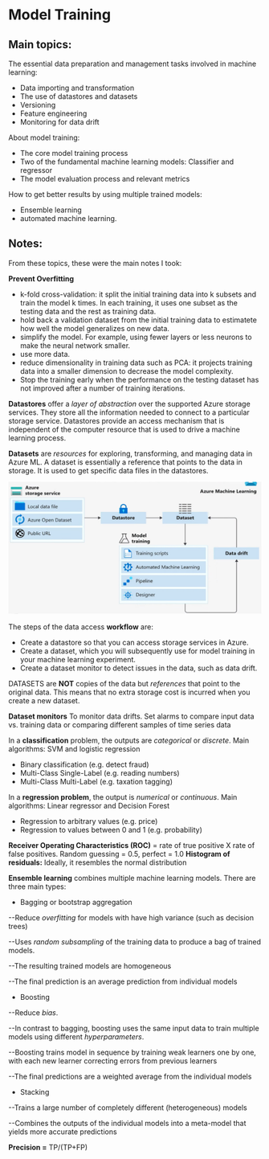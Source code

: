 # Model Training

## Main topics:

The essential data preparation and management tasks involved in machine learning:

- Data importing and transformation
- The use of datastores and datasets
- Versioning
- Feature engineering
- Monitoring for data drift

About model training:

- The core model training process
- Two of the fundamental machine learning models: Classifier and regressor
- The model evaluation process and relevant metrics

How to get better results by using multiple trained models:

- Ensemble learning
- automated machine learning. 

## Notes:

From these topics, these were the main notes I took:

****Prevent Overfitting**** 
- k-fold cross-validation: it split the initial training data into k subsets and train the model k times. In each training, it uses one subset as the testing data and the rest as training data.
- hold back a validation dataset from the initial training data to estimatete how well the model generalizes on new data.
- simplify the model. For example, using fewer layers or less neurons to make the neural network smaller.
- use more data.
- reduce dimensionality in training data such as PCA: it projects training data into a smaller dimension to decrease the model complexity.
- Stop the training early when the performance on the testing dataset has not improved after a number of training iterations.

****Datastores**** offer a *layer of abstraction* over the supported Azure storage services. They store all the information needed to connect to a particular storage service. Datastores provide an access mechanism that is independent of the computer resource that is used to drive a machine learning process.

****Datasets**** are *resources* for exploring, transforming, and managing data in Azure ML. A dataset is essentially a reference that points to the data in storage. It is used to get specific data files in the datastores.

![azure-datastore-dataset](azure-datastore-dataset.jpg)

The steps of the data access **workflow** are:

- Create a datastore so that you can access storage services in Azure.
- Create a dataset, which you will subsequently use for model training in your machine learning experiment.
- Create a dataset monitor to detect issues in the data, such as data drift.

DATASETS are ****NOT**** copies of the data but *references* that point to the original data. This means that no extra storage cost is incurred when you create a new dataset.

****Dataset monitors**** To monitor data drifts. Set alarms to compare input data vs. training data or comparing different samples of time series data

In a ****classification**** problem, the outputs are *categorical* or *discrete*. Main algorithms: SVM and logistic regression

- Binary classification (e.g. detect fraud)
- Multi-Class Single-Label (e.g. reading numbers)
- Multi-Class Multi-Label (e.g. taxation tagging)

In a ****regression problem****, the output is *numerical* or *continuous*. Main algorithms: Linear regressor and Decision Forest

- Regression to arbitrary values (e.g. price)
- Regression to values between 0 and 1 (e.g. probability)

****Receiver Operating Characteristics (ROC)**** = rate of true positive X rate of false positives. Random guessing = 0.5, perfect = 1.0
****Histogram of residuals:**** Ideally, it resembles the normal distribution


****Ensemble learning**** combines multiple machine learning models. There are three main types:

- Bagging or bootstrap aggregation

--Reduce *overfitting* for models with have high variance (such as decision trees)

--Uses *random subsampling* of the training data to produce a bag of trained models.

--The resulting trained models are homogeneous

--The final prediction is an average prediction from individual models

- Boosting

--Reduce *bias*.

--In contrast to bagging, boosting uses the same input data to train multiple models using different *hyperparameters*.

--Boosting trains model in sequence by training weak learners one by one, with each new learner correcting errors from previous learners

--The final predictions are a weighted average from the individual models

- Stacking

--Trains a large number of completely different (heterogeneous) models

--Combines the outputs of the individual models into a meta-model that yields more accurate predictions

****Precision =****  TP/(TP+FP)
